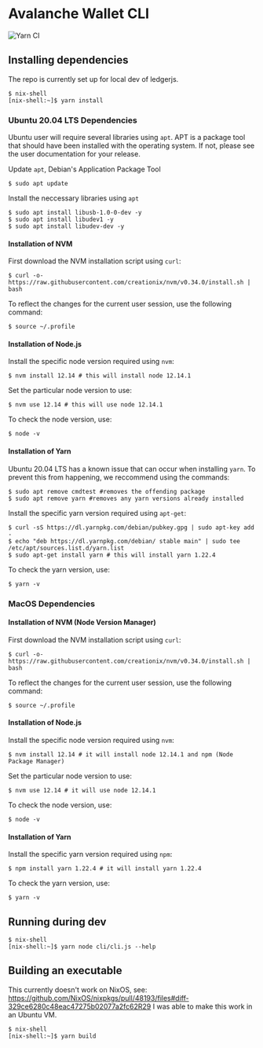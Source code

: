 # Avalanche Wallet CLI

![Yarn CI](https://github.com/obsidiansystems/avalanche-wallet-cli/workflows/Yarn%20CI/badge.svg?branch=master)

## Installing dependencies

The repo is currently set up for local dev of ledgerjs.

```
$ nix-shell
[nix-shell:~]$ yarn install
```
### Ubuntu 20.04 LTS Dependencies

Ubuntu user will require several libraries using `apt`. APT is a package tool that should have been installed with the operating system. If not, please see the user documentation for your release.

Update `apt`, Debian's Application Package Tool
```
$ sudo apt update
```
Install the neccessary libraries using `apt`
```
$ sudo apt install libusb-1.0-0-dev -y
$ sudo apt install libudev1 -y
$ sudo apt install libudev-dev -y
```
#### Installation of NVM

First download the NVM installation script using `curl`:
```
$ curl -o- https://raw.githubusercontent.com/creationix/nvm/v0.34.0/install.sh | bash
```
To reflect the changes for the current user session, use the following command:
```
$ source ~/.profile
```

#### Installation of Node.js

Install the specific node version required using `nvm`:
```
$ nvm install 12.14 # this will install node 12.14.1
```
Set the particular node version to use:
```
$ nvm use 12.14 # this will use node 12.14.1
```
To check the node version, use:
```
$ node -v
```

#### Installation of Yarn

Ubuntu 20.04 LTS has a known issue that can occur when installing `yarn`. To prevent this from happening, we reccommend using the commands:
```
$ sudo apt remove cmdtest #removes the offending package
$ sudo apt remove yarn #removes any yarn versions already installed
```
Install the specific yarn version required using `apt-get`:
```
$ curl -sS https://dl.yarnpkg.com/debian/pubkey.gpg | sudo apt-key add -
$ echo "deb https://dl.yarnpkg.com/debian/ stable main" | sudo tee /etc/apt/sources.list.d/yarn.list
$ sudo apt-get install yarn # this will install yarn 1.22.4
```
To check the yarn version, use:
```
$ yarn -v
```

### MacOS Dependencies

#### Installation of NVM (Node Version Manager)

First download the NVM installation script using `curl`:
```
$ curl -o- https://raw.githubusercontent.com/creationix/nvm/v0.34.0/install.sh | bash
```
To reflect the changes for the current user session, use the following command:
```
$ source ~/.profile
```

#### Installation of Node.js

Install the specific node version required using `nvm`:
```
$ nvm install 12.14 # it will install node 12.14.1 and npm (Node Package Manager)
```
Set the particular node version to use:
```
$ nvm use 12.14 # it will use node 12.14.1
```
To check the node version, use:
```
$ node -v
```

#### Installation of Yarn

Install the specific yarn version required using `npm`:
```
$ npm install yarn 1.22.4 # it will install yarn 1.22.4
```
To check the yarn version, use:
```
$ yarn -v
```

## Running during dev

```
$ nix-shell
[nix-shell:~]$ yarn node cli/cli.js --help
```

## Building an executable

This currently doesn't work on NixOS, see: https://github.com/NixOS/nixpkgs/pull/48193/files#diff-329ce6280c48eac47275b02077a2fc62R29
I was able to make this work in an Ubuntu VM.

```
$ nix-shell
[nix-shell:~]$ yarn build
```
